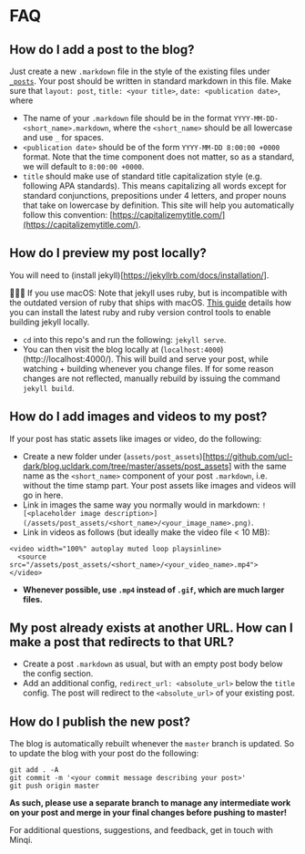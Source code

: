 # FAQ

## How do I add a post to the blog?

Just create a new `.markdown` file in the style of the existing files under [`_posts`](https://github.com/ucl-dark/blog.ucldark.com/tree/master/_posts). Your post should be written in standard markdown in this file. Make sure that `layout: post`, `title: <your title>`, `date: <publication date>`, where

- The name of your `.markdown` file should be in the format `YYYY-MM-DD-<short_name>.markdown`, where the `<short_name>` should be all lowercase and use `_` for spaces.
- `<publication date>` should be of the form `YYYY-MM-DD 8:00:00 +0000` format. Note that the time component does not matter, so as a standard, we will default to `8:00:00 +0000`.
- `title` should make use of standard title capitalization style (e.g. following APA standards). This means capitalizing all words except for standard conjunctions, prepositions under 4 letters, and proper nouns that take on lowercase by definition. This site will help you automatically follow this convention: [https://capitalizemytitle.com/](https://capitalizemytitle.com/).

## How do I preview my post locally?

You will need to (install jekyll)[https://jekyllrb.com/docs/installation/]. 

🚨🍎🚨 If you use macOS: Note that jekyll uses ruby, but is incompatible with the outdated version of ruby that ships with macOS. [This guide](https://snyk.io/blog/how-to-install-ruby-in-mac-os/) details how you can install the latest ruby and ruby version control tools to enable building jekyll locally.


- `cd` into this repo's and run the following: `jekyll serve`. 
- You can then visit the blog locally at (`localhost:4000`)(http://localhost:4000/). This will build and serve your post, while watching + building whenever you change files. If for some reason changes are not reflected, manually rebuild by issuing the command `jekyll build`.

## How do I add images and videos to my post?

If your post has static assets like images or video, do the following:

- Create a new folder under (`assets/post_assets`)[https://github.com/ucl-dark/blog.ucldark.com/tree/master/assets/post_assets] with the same name as the `<short_name>` component of your post `.markdown`, i.e. without the time stamp part. Your post assets like images and videos will go in here.
- Link in images the same way you normally would in markdown: `![<placeholder image description>](/assets/post_assets/<short_name>/<your_image_name>.png)`.
- Link in videos as follows (but ideally make the video file < 10 MB):
```
<video width="100%" autoplay muted loop playsinline>
  <source src="/assets/post_assets/<short_name>/<your_video_name>.mp4">
</video>
```
- **Whenever possible, use `.mp4` instead of `.gif`, which are much larger files.**

## My post already exists at another URL. How can I make a post that redirects to that URL?

- Create a post `.markdown` as usual, but with an empty post body below the config section.
- Add an additional config, `redirect_url: <absolute_url>` below the `title` config. The post will redirect to the `<absolute_url>` of your existing post.

## How do I publish the new post?

The blog is automatically rebuilt whenever the `master` branch is updated. So to update the blog with your post do the following:

```
git add . -A
git commit -m '<your commit message describing your post>'
git push origin master
```

**As such, please use a separate branch to manage any intermediate work on your post and merge in your final changes before pushing to master!**

For additional questions, suggestions, and feedback, get in touch with Minqi.
